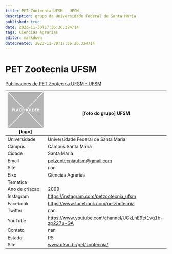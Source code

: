 ```yaml
---
title: PET Zootecnia UFSM - UFSM
description: grupo da Universidade Federal de Santa Maria
published: true
date: 2023-11-30T17:36:26.324714
tags: Ciencias Agrarias
editor: markdown
dateCreated: 2023-11-30T17:36:26.324714
---
```


# PET Zootecnia UFSM

[Publicacoes de PET Zootecnia UFSM - UFSM](/atividade/103PETZootecniaUFSMUFSM/feed.md)

| ![placeholder.png](/placeholder.png) [logo] | [foto do grupo] UFSM         |
| ------------------------------------------- | ------------------------------------------------- |
| Universidade                                | Universidade Federal de Santa Maria      |
| Campus                                      | Campus Santa Maria            |
| Cidade                                      | Santa Maria             |
| Email                                       | petzootecniaufsm@gmail.com             |
| Site                                        | nan              |
| Eixo                                        | Ciencias Agrarias              |
| Tematica                                    |           |
| Ano de criacao                              | 2009        |
| Instagram                                   | https://instagram.com/petzootecnia_ufsm         |
| Facebook                                    | https://www.facebook.com/petzootecnia          |
| Twitter                                     | nan           |
| YouTube                                     | https://www.youtube.com/channel/UCkLnE9et1vq1b-zp227u-GA           |
| Contato                                     | nan         |
| Estado                                      |  RS            |
| Site                                        | www.ufsm.br/pet/zootecnia/ |
